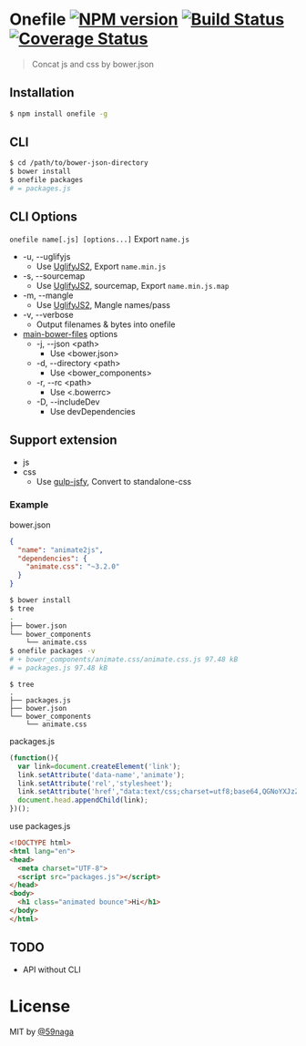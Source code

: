 # Onefile [![NPM version][npm-image]][npm] [![Build Status][travis-image]][travis] [![Coverage Status][coveralls-image]][coveralls]

> Concat js and css by bower.json

## Installation
```bash
$ npm install onefile -g
```

## CLI
```bash
$ cd /path/to/bower-json-directory
$ bower install
$ onefile packages
# = packages.js
```

## CLI Options
`onefile name[.js] [options...]` Export `name.js`

* -u, --uglifyjs
  * Use [UglifyJS2][1], Export `name.min.js`
* -s, --sourcemap
  * Use [UglifyJS2][1], sourcemap, Export `name.min.js.map` 
* -m, --mangle
  * Use [UglifyJS2][1], Mangle names/pass
* -v, --verbose
  * Output filenames & bytes into onefile
* [main-bower-files][2] options
  * -j, --json &lt;path&gt;
    * Use &lt;bower.json&gt;
  * -d, --directory &lt;path&gt;
    * Use &lt;bower_components&gt;
  * -r, --rc &lt;path&gt;
    * Use &lt;.bowerrc&gt;
  * -D, --includeDev
    * Use devDependencies

## Support extension
* js
* css
  * Use [gulp-jsfy][3], Convert to standalone-css

### Example
bower.json
```json
{
  "name": "animate2js",
  "dependencies": {
    "animate.css": "~3.2.0"
  }
}
```

```bash
$ bower install
$ tree 
.
├── bower.json
└── bower_components
    └── animate.css
$ onefile packages -v
# + bower_components/animate.css/animate.css.js 97.48 kB
# = packages.js 97.48 kB
```

```
$ tree 
.
├── packages.js
├── bower.json
└── bower_components
    └── animate.css
```

packages.js
```js
(function(){
  var link=document.createElement('link');
  link.setAttribute('data-name','animate');
  link.setAttribute('rel','stylesheet');
  link.setAttribute('href',"data:text/css;charset=utf8;base64,QGNoYXJzZXQgIlVU..."
  document.head.appendChild(link);
})();
```

use packages.js
```html
<!DOCTYPE html>
<html lang="en">
<head>
  <meta charset="UTF-8">
  <script src="packages.js"></script>
</head>
<body>
  <h1 class="animated bounce">Hi</h1>
</body>
</html>
```

## TODO
* API without CLI

# License
MIT by [@59naga](https://twitter.com/horse_n_deer)

[1]: https://github.com/mishoo/UglifyJS2
[2]: https://github.com/ck86/main-bower-files
[3]: https://github.com/59naga/gulp-jsfy

[npm-image]: https://badge.fury.io/js/onefile.svg
[npm]: https://npmjs.org/package/onefile
[travis-image]: https://travis-ci.org/59naga/onefile.svg?branch=master
[travis]: https://travis-ci.org/59naga/onefile
[coveralls-image]: https://coveralls.io/repos/59naga/jasminetea/badge.svg?branch=master
[coveralls]: https://coveralls.io/r/59naga/jasminetea?branch=master